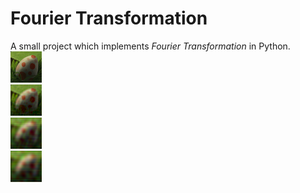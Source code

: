 # Fourier Transformation

A small project which implements *Fourier Transformation* in Python. <br>
<img src="./transformed_0_back.png"/>
<br>
<img src="./transformed_20_back.png"/>
<br>
<img src="./transformed_60_back.png"/>
<br>
<img src="./transformed_80_back.png"/>
